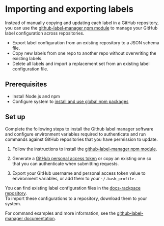 # Importing and exporting labels

Instead of manually copying and updating each label in a GitHub repository, you can 
use the [github-label-manager npm module](https://www.npmjs.com/package/github-label-manager) 
to manage your GitHub label configuration across repositories.

- Export label configuration from an existing repository to a JSON schema file.
- Copy new labels from one repo to another repo without overwriting the existing labels. 
- Delete all labels and import a replacement set from an existing label configuration file. 

## Prerequisites

- Install Node.js and npm 
- Configure system to [install and use global npm packages](http://www.sitepoint.com/beginners-guide-node-package-manager/)


## Set up

Complete the following steps to install the Github label manager software and configure environment variables required to authenticate and run commands against GitHub repositories that you have permission to update.

1. Follow the instructions to install the 
   [github-label-manager npm module](https://www.npmjs.com/package/github-label-manager).

2. Generate a [GitHub personal access token](https://github.com/settings/tokens) or copy 
   an existing one so that you can authenticate when submitting requests. 

3. Export your GitHub username and personal access token value to environment variables, or 
   add them to your ``~/.bash_profile`` .  

You can find existing label configuration files in the 
[docs-rackpace repository](https://github.com/rackerlabs/docs-rackspace/tree/master/tools/GitHub-infra-templates).  
To import these configurations to a repository, download them to your system.  


For command examples and more information, see the [github-label-manager documentation](https://www.npmjs.com/package/github-label-manager). 




